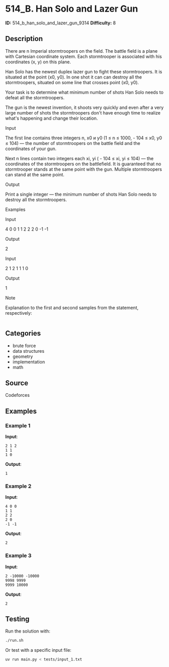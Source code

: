 # 514_B. Han Solo and Lazer Gun

**ID:** 514_b_han_solo_and_lazer_gun_9314
**Difficulty:** 8

## Description

There are n Imperial stormtroopers on the field. The battle field is a plane with Cartesian coordinate system. Each stormtrooper is associated with his coordinates (x, y) on this plane.

Han Solo has the newest duplex lazer gun to fight these stormtroopers. It is situated at the point (x0, y0). In one shot it can can destroy all the stormtroopers, situated on some line that crosses point (x0, y0).

Your task is to determine what minimum number of shots Han Solo needs to defeat all the stormtroopers.

The gun is the newest invention, it shoots very quickly and even after a very large number of shots the stormtroopers don't have enough time to realize what's happening and change their location.

Input

The first line contains three integers n, x0 и y0 (1 ≤ n ≤ 1000,  - 104 ≤ x0, y0 ≤ 104) — the number of stormtroopers on the battle field and the coordinates of your gun.

Next n lines contain two integers each xi, yi ( - 104 ≤ xi, yi ≤ 104) — the coordinates of the stormtroopers on the battlefield. It is guaranteed that no stormtrooper stands at the same point with the gun. Multiple stormtroopers can stand at the same point.

Output

Print a single integer — the minimum number of shots Han Solo needs to destroy all the stormtroopers.

Examples

Input

4 0 0
1 1
2 2
2 0
-1 -1


Output

2


Input

2 1 2
1 1
1 0


Output

1

Note

Explanation to the first and second samples from the statement, respectively:

<image>

## Categories

- brute force
- data structures
- geometry
- implementation
- math

## Source

Codeforces

## Examples

### Example 1

**Input**:
```
2 1 2
1 1
1 0
```

**Output**:
```
1
```

### Example 2

**Input**:
```
4 0 0
1 1
2 2
2 0
-1 -1
```

**Output**:
```
2
```

### Example 3

**Input**:
```
2 -10000 -10000
9998 9999
9999 10000
```

**Output**:
```
2
```


## Testing

Run the solution with:

```bash
./run.sh
```

Or test with a specific input file:

```bash
uv run main.py < tests/input_1.txt
```
